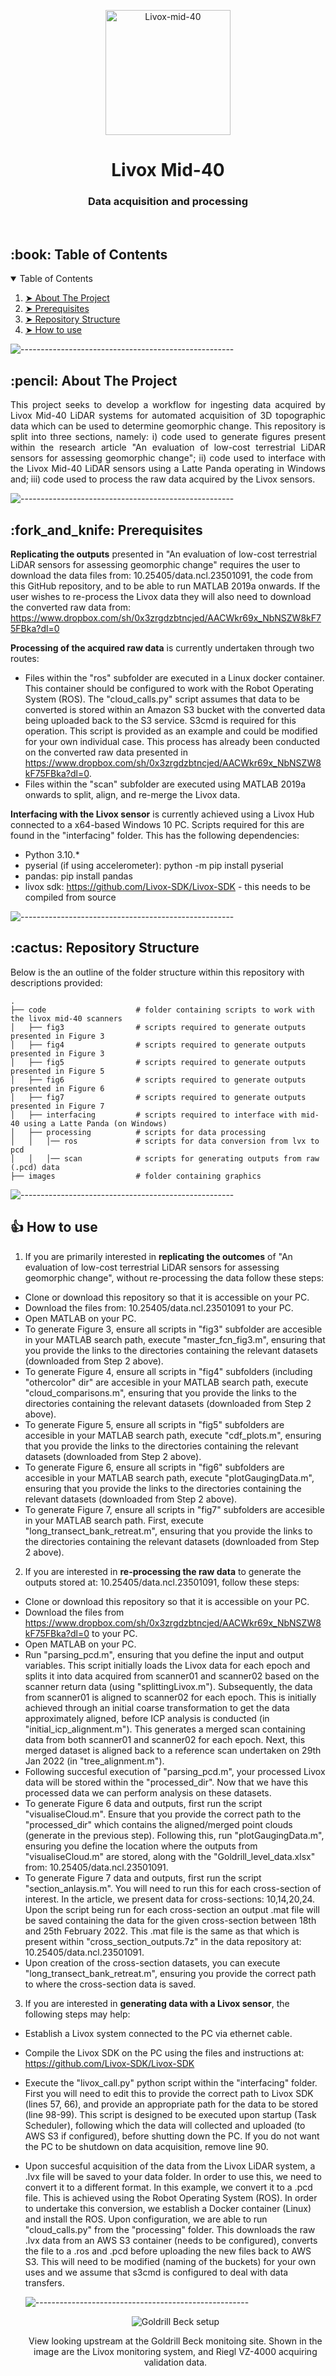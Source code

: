 <p align="center"> 
  <img src="images/livox_mid40.jpg" alt="Livox-mid-40" width="200px">
</p>
<h1 align="center"> Livox Mid-40 </h1>
<h3 align="center"> Data acquisition and processing </h3>  

</br>

<!-- TABLE OF CONTENTS -->
<h2 id="table-of-contents"> :book: Table of Contents</h2>

<details open="open">
  <summary>Table of Contents</summary>
  <ol>
    <li><a href="#about-the-project"> ➤ About The Project</a></li>
    <li><a href="#prerequisites"> ➤ Prerequisites</a></li>
    <li><a href="#Repository Structure"> ➤ Repository Structure</a></li>
    <li><a href="#How to use"> ➤ How to use</a></li>

</details>

![-----------------------------------------------------](https://raw.githubusercontent.com/andreasbm/readme/master/assets/lines/aqua.png)

<!-- ABOUT THE PROJECT -->
<h2 id="about-the-project"> :pencil: About The Project</h2>

<p align="justify"> 
This project seeks to develop a workflow for ingesting data acquired by Livox Mid-40 LiDAR systems for automated acquisition of 3D topographic data which can be used to determine geomorphic change. This repository is split into three sections, namely: i) code used to generate figures present within the research article "An evaluation of low-cost terrestrial LiDAR sensors for assessing geomorphic change"; ii) code used to interface with the Livox Mid-40 LiDAR sensors using a Latte Panda operating in Windows and; iii) code used to process the raw data acquired by the Livox sensors. 
</p>

![-----------------------------------------------------](https://raw.githubusercontent.com/andreasbm/readme/master/assets/lines/aqua.png)

<!-- PREREQUISITES -->
<h2 id="prerequisites"> :fork_and_knife: Prerequisites</h2>

**Replicating the outputs** presented in "An evaluation of low-cost terrestrial LiDAR sensors for assessing geomorphic change" requires the user to download the data files from: 10.25405/data.ncl.23501091, the code from this GitHub repository, and to be able to run MATLAB 2019a onwards. If the user wishes to re-process the Livox data they will also need to download the converted raw data from: https://www.dropbox.com/sh/0x3zrgdzbtncjed/AACWkr69x_NbNSZW8kF75FBka?dl=0
  
**Processing of the acquired raw data** is currently undertaken through two routes:
* Files within the "ros" subfolder are executed in a Linux docker container. This container should be configured to work with the Robot Operating System (ROS). The "cloud_calls.py" script assumes that data to be converted is stored within an Amazon S3 bucket with the converted data being uploaded back to the S3 service. S3cmd is required for this operation. This script is provided as an example and could be modified for your own individual case. This process has already been conducted on the converted raw data presented in https://www.dropbox.com/sh/0x3zrgdzbtncjed/AACWkr69x_NbNSZW8kF75FBka?dl=0.
* Files within the "scan" subfolder are executed using MATLAB 2019a onwards to split, align, and re-merge the Livox data.
    
**Interfacing with the Livox sensor** is currently achieved using a Livox Hub connected to a x64-based Windows 10 PC. Scripts required for this are found in the "interfacing" folder. This has the following dependencies:
* Python 3.10.*
* pyserial (if using accelerometer): python -m pip install pyserial
* pandas: pip install pandas
* livox sdk: https://github.com/Livox-SDK/Livox-SDK - this needs to be compiled from source

![-----------------------------------------------------](https://raw.githubusercontent.com/andreasbm/readme/master/assets/lines/aqua.png)

<!-- Repository Structure -->
<h2 id="Repository Structure"> :cactus: Repository Structure</h2>
<p align="justify"> 
  
Below is the an outline of the folder structure within this repository with descriptions provided:
</p>

    .
    ├── code                    # folder containing scripts to work with the livox mid-40 scanners
    │   ├── fig3                # scripts required to generate outputs presented in Figure 3
    │   ├── fig4                # scripts required to generate outputs presented in Figure 3
    │   ├── fig5                # scripts required to generate outputs presented in Figure 5
    │   ├── fig6                # scripts required to generate outputs presented in Figure 6
    │   ├── fig7                # scripts required to generate outputs presented in Figure 7
    │   ├── interfacing         # scripts required to interface with mid-40 using a Latte Panda (on Windows)
    │   ├── processing          # scripts for data processing
    │   │   │── ros             # scripts for data conversion from lvx to pcd
    │   │   │── scan            # scripts for generating outputs from raw (.pcd) data
    ├── images                  # folder containing graphics 
 
  
![-----------------------------------------------------](https://raw.githubusercontent.com/andreasbm/readme/master/assets/lines/aqua.png)
  
<!-- How to use -->
<h2 id="How to use"> 👍 How to use</h2>
<p align="justify"> 
    
1. If you are primarily interested in **replicating the outcomes** of "An evaluation of low-cost terrestrial LiDAR sensors for assessing geomorphic change", without re-processing the data follow these steps:
* Clone or download this repository so that it is accessible on your PC.
* Download the files from: 10.25405/data.ncl.23501091 to your PC.  
* Open MATLAB on your PC.
* To generate Figure 3, ensure all scripts in "fig3" subfolder are accesible in your MATLAB search path, execute "master_fcn_fig3.m", ensuring that you provide the links to the directories containing the relevant datasets (downloaded from Step 2 above).
* To generate Figure 4, ensure all scripts in "fig4" subfolders (including "othercolor" dir" are accesible in your MATLAB search path, execute "cloud_comparisons.m", ensuring that you provide the links to the directories containing the relevant datasets (downloaded from Step 2 above). 
* To generate Figure 5, ensure all scripts in "fig5" subfolders are accesible in your MATLAB search path, execute "cdf_plots.m", ensuring that you provide the links to the directories containing the relevant datasets (downloaded from Step 2 above). 
* To generate Figure 6, ensure all scripts in "fig6" subfolders are accesible in your MATLAB search path, execute "plotGaugingData.m", ensuring that you provide the links to the directories containing the relevant datasets (downloaded from Step 2 above).
* To generate Figure 7, ensure all scripts in "fig7" subfolders are accesible in your MATLAB search path. First,  execute "long_transect_bank_retreat.m", ensuring that you provide the links to the directories containing the relevant datasets (downloaded from Step 2 above).
  
2. If you are interested in **re-processing the raw data** to generate the outputs stored at: 10.25405/data.ncl.23501091, follow these steps:
* Clone or download this repository so that it is accessible on your PC.
* Download the files from https://www.dropbox.com/sh/0x3zrgdzbtncjed/AACWkr69x_NbNSZW8kF75FBka?dl=0 to your PC.  
* Open MATLAB on your PC.
* Run "parsing_pcd.m", ensuring that you define the input and output variables. This script initially loads the Livox data for each epoch and splits it into data acquired from scanner01 and scanner02 based on the scanner return data (using "splittingLivox.m"). Subsequently, the data from scanner01 is aligned to scanner02 for each epoch. This is initially achieved through an initial coarse transformation to get the data approximately aligned, before ICP analysis is conducted (in "initial_icp_alignment.m"). This generates a merged scan containing data from both scanner01 and scanner02 for each epoch. Next, this merged dataset is aligned back to a reference scan undertaken on 29th Jan 2022 (in "tree_alignment.m"). 
* Following succesful execution of "parsing_pcd.m", your processed Livox data will be stored within the "processed_dir". Now that we have this processed data we can perform analysis on these datasets.
* To generate Figure 6 data and outputs, first run the script "visualiseCloud.m". Ensure that you provide the correct path to the "processed_dir" which contains the aligned/merged point clouds (generate in the previous step). Following this, run "plotGaugingData.m", ensuring you define the location where the outputs from "visualiseCloud.m" are stored, along with the "Goldrill_level_data.xlsx" from: 10.25405/data.ncl.23501091.  
* To generate Figure 7 data and outputs, first run the script "section_anlaysis.m".  You will need to run this for each cross-section of interest. In the article, we present data for cross-sections: 10,14,20,24. Upon the script being run for each cross-section an output .mat file will be saved containing the data for the given cross-section between 18th and 25th February 2022. This .mat file is the same as that which is present within "cross_section_outputs.7z" in the data repository at: 10.25405/data.ncl.23501091.
* Upon creation of the cross-section datasets, you can execute "long_transect_bank_retreat.m", ensuring you provide the correct path to where the cross-section data is saved.

3. If you are interested in **generating data with a Livox sensor**, the following steps may help:
* Establish a Livox system connected to the PC via ethernet cable.
* Compile the Livox SDK on the PC using the files and instructions at: https://github.com/Livox-SDK/Livox-SDK
* Execute the "livox_call.py" python script within the "interfacing" folder. First you will need to edit this to provide the correct path to Livox SDK (lines 57, 66), and provide an appropriate path for the data to be stored (line 98-99). This script is designed to be executed upon startup (Task Scheduler), following which the data will collected and uploaded (to AWS S3 if configured), before shutting down the PC. If you do not want the PC to be shutdown on data acquisition, remove line 90.
* Upon succesful acquisition of the data from the Livox LiDAR system, a .lvx file will be saved to your data folder. In order to use this, we need to convert it to a different format. In this example, we convert it to a .pcd file. This is achieved using the Robot Operating System (ROS). In order to undertake this conversion, we establish a Docker container (Linux) and install the ROS. Upon configuration, we are able to run "cloud_calls.py" from the "processing" folder. This downloads the raw .lvx data from an AWS S3 container (needs to be configured), converts the file to a .ros and .pcd before uploading the new files back to AWS S3. This will need to be modified (naming of the buckets) for your own uses and we assume that s3cmd is configured to deal with data transfers.
  
  ![-----------------------------------------------------](https://raw.githubusercontent.com/andreasbm/readme/master/assets/lines/aqua.png)

  <p align="center"> 
  <img src="images/IMG_20220128_155022009_HDR.jpg" alt="Goldrill Beck setup" >
  </p>
  <p align="center"> 
  View looking upstream at the Goldrill Beck monitoing site. Shown in the image are the Livox monitoring system, and Riegl VZ-4000 acquiring validation data.
  </p>
  

